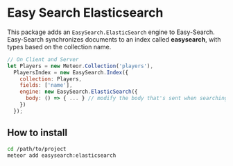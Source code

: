 Easy Search Elasticsearch
=====================

This package adds an `EasySearch.ElasticSearch` engine to Easy-Search. Easy-Search synchronizes documents to an index called
__easysearch__, with types based on the collection name.

```javascript
// On Client and Server
let Players = new Meteor.Collection('players'),
  PlayersIndex = new EasySearch.Index({
    collection: Players,
    fields: ['name'],
    engine: new EasySearch.ElasticSearch({
      body: () => { ... } // modify the body that's sent when searching 
    })
  });
```

## How to install

```sh
cd /path/to/project
meteor add easysearch:elasticsearch
```
